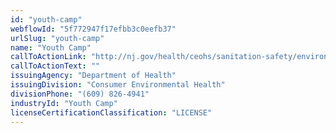 ```yaml
---
id: "youth-camp"
webflowId: "5f772947f17efbb3c0eefb37"
urlSlug: "youth-camp"
name: "Youth Camp"
callToActionLink: "http://nj.gov/health/ceohs/sanitation-safety/environmental/"
callToActionText: ""
issuingAgency: "Department of Health"
issuingDivision: "Consumer Environmental Health"
divisionPhone: "(609) 826-4941"
industryId: "Youth Camp"
licenseCertificationClassification: "LICENSE"
---
```

